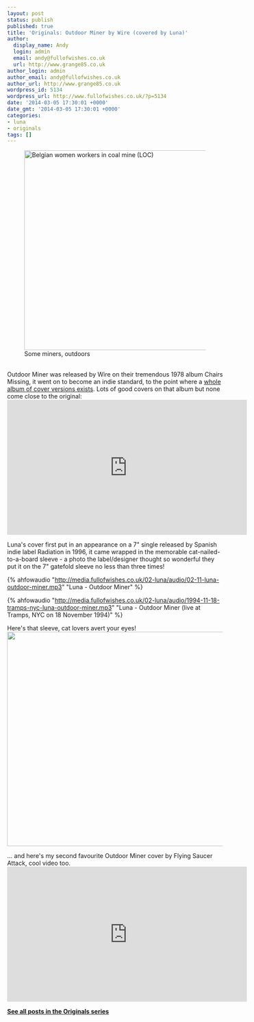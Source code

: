 ```yaml
---
layout: post
status: publish
published: true
title: 'Originals: Outdoor Miner by Wire (covered by Luna)'
author:
  display_name: Andy
  login: admin
  email: andy@fullofwishes.co.uk
  url: http://www.grange85.co.uk
author_login: admin
author_email: andy@fullofwishes.co.uk
author_url: http://www.grange85.co.uk
wordpress_id: 5134
wordpress_url: http://www.fullofwishes.co.uk/?p=5134
date: '2014-03-05 17:30:01 +0000'
date_gmt: '2014-03-05 17:30:01 +0000'
categories:
- luna
- originals
tags: []
---
```

<p><figure class="caption aligncenter"><a href="http://www.flickr.com/photos/library_of_congress/8056645375/" title="Belgian women workers in coal mine  (LOC) by The Library of Congress, on Flickr"><img src="http://farm9.staticflickr.com/8175/8056645375_f94acf5826_z.jpg" width="640" height="466" alt="Belgian women workers in coal mine  (LOC)"></a><figcaption class="caption-text">Some miners, outdoors</figcaption></figure><br />
Outdoor Miner was released by Wire on their tremendous 1978 album Chairs Missing, it went on to become an indie standard, to the point where a <a href="http://www.discogs.com/Various-A-Houseguests-Wish-Translations-Of-Wires-Outdoor-Miner/release/595177">whole album of cover versions exists</a>. Lots of good covers on that album but none come close to the original:<br />
<iframe width="560" height="315" src="https://www.youtube.com/embed/0vw4JkDf0wo" frameborder="0" allowfullscreen></iframe>
<p>Luna's cover first put in an appearance on a 7" single released by Spanish indie label Radiation in 1996, it came wrapped in the memorable cat-nailed-to-a-board sleeve - a photo the label/designer thought so wonderful they put it on the 7" gatefold sleeve no less than three times!</p>

{% ahfowaudio "http://media.fullofwishes.co.uk/02-luna/audio/02-11-luna-outdoor-miner.mp3" "Luna - Outdoor Miner" %}


{% ahfowaudio "http://media.fullofwishes.co.uk/02-luna/audio/1994-11-18-tramps-nyc-luna-outdoor-miner.mp3" "Luna - Outdoor Miner (live at Tramps, NYC on 18 November 1994)" %}

<p>Here's that sleeve, cat lovers avert your eyes!<br />
<img src="http://media.fullofwishes.co.uk/images/misc/luna-outdoorminer-500.jpg" width="513" height="500" class="aligncenter" /></p>
<p>... and here's my second favourite Outdoor Miner cover by Flying Saucer Attack, cool video too.<br />
<iframe width="560" height="315" src="https://www.youtube.com/embed/ZGZOjHmLKD0" frameborder="0" allowfullscreen></iframe>
<p><strong><a href="/category/originals/" title="List: Originals">See all posts in the Originals series</a></strong></p>
